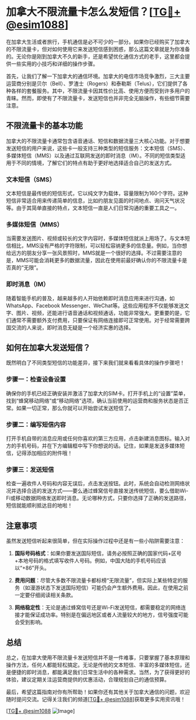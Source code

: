 # 加拿大不限流量卡怎么发短信？[[TG💪+ @esim1088](https://t.me/s/esim1088)]

在加拿大生活或者旅行，手机通信是必不可少的一部分。如果你已经购买了加拿大的不限流量卡，但对如何使用它来发送短信感到困惑，那么这篇文章就是为你准备的。无论你是刚到加拿大不久的新手，还是希望优化通信方式的老手，这里都会提供一些实用的小技巧和详细的操作步骤。

首先，让我们了解一下加拿大的通信环境。加拿大的电信市场竞争激烈，三大主要运营商分别是贝尔（Bell）、罗渣士（Rogers）和泰勒斯（Telus），它们提供了各种各样的套餐服务。其中，不限流量卡因其性价比高、使用方便而受到许多用户的青睐。然而，即使有了不限流量卡，发送短信也并非完全无脑操作，有些细节需要注意。

## 不限流量卡的基本功能

加拿大的不限流量卡通常包含语音通话、短信和数据流量三大核心功能。对于想要发送短信的用户来说，这些卡一般支持三种类型的短信服务：文本短信（SMS）、多媒体短信（MMS）以及通过互联网发送的即时消息（IM）。不同的短信类型适用于不同的情境，了解它们的特点有助于更好地选择适合自己的发送方式。

### 文本短信（SMS）

文本短信是最传统的短信形式，它以纯文字为载体，容量限制为160个字符。这种短信非常适合用来传递简单的信息，比如约朋友见面的时间地点、询问天气状况等。由于其简单直接的特点，文本短信一直是人们日常沟通的重要工具之一。

### 多媒体短信（MMS）

当需要发送图片、视频或较长的文字内容时，多媒体短信就派上用场了。与文本短信相比，MMS没有严格的字符限制，可以轻松容纳更多的信息量。例如，当你想给远方的朋友分享一张风景照时，MMS就是一个很好的选择。不过需要注意的是，MMS可能会消耗更多的数据流量，因此在使用前最好确认你的不限流量卡是否真的“无限”。

### 即时消息（IM）

随着智能手机的普及，越来越多的人开始依赖即时消息应用来进行沟通，如WhatsApp、Facebook Messenger、WeChat等。这些应用程序不仅能够发送文字、图片、视频，还能进行语音通话和视频通话，功能非常强大。更重要的是，它们通常不需要额外支付费用，只要保证有网络连接即可正常使用。对于经常需要跨国交流的人来说，即时消息无疑是一个经济实惠的选择。

## 如何在加拿大发送短信？

既然明白了不同类型短信的功能差异，接下来我们就来看看具体的操作步骤吧！

### 步骤一：检查设备设置

确保你的手机已经正确安装并激活了加拿大的SIM卡。打开手机上的“设置”菜单，找到“蜂窝移动网络”或“移动网络”选项，确认当前使用的运营商和服务状态是否正常。如果一切正常，那么你就可以开始尝试发送短信了。

### 步骤二：编写短信内容

打开手机自带的消息应用或任何你喜欢的第三方应用，点击新建消息图标。输入对方的手机号码，并在下方编辑框中写下你想说的话。记住，如果是发送多媒体短信，记得添加相应的附件哦！

### 步骤三：发送短信

检查一遍收件人号码和内容无误后，点击发送按钮。此时，系统会自动检测网络状况并选择合适的发送方式——要么通过蜂窝信号直接发送传统短信，要么借助Wi-Fi或移动数据网络发送即时消息。无论哪种方式，只要你选择了正确的发送路径，短信就能顺利抵达目的地啦！

## 注意事项

虽然发送短信听起来很简单，但在实际操作过程中还是有一些小陷阱需要注意：

1. **国际号码格式**：如果你要发送国际短信，请务必按照正确的国家代码+区号+本地号码的格式填写收件人号码。例如，中国大陆的手机号码应该以“+86”开头。
   
2. **费用问题**：尽管大多数不限流量卡都标榜“无限流量”，但实际上某些特定的服务（如漫游状态下发送国际短信）可能仍会产生额外费用。因此，在使用之前一定要仔细阅读相关条款。

3. **网络稳定性**：无论是通过蜂窝信号还是Wi-Fi发送短信，都需要稳定的网络连接才能保证成功率。特别是在偏远地区或者人流量较大的地方，信号强度可能会受到影响。

## 总结

总之，在加拿大使用不限流量卡发送短信并不是一件难事，只要掌握了基本原理和操作方法，任何人都能轻松搞定。无论是传统的文本短信、丰富的多媒体短信，还是便捷的即时消息，都能满足我们日常生活中的各种需求。当然，为了获得更好的体验，建议定期关注运营商提供的优惠活动，合理规划自己的通信预算。

最后，希望这篇指南对你有所帮助！如果你还有其他关于加拿大通信的问题，欢迎随时提问交流。记得关注我们的频道[[TG💪+ @esim1088](https://t.me/s/esim1088)]获取更多实用资讯哦！

[[TG💪+ @esim1088](https://t.me/s/esim1088) ![Image](https://i.postimg.cc/4NQfJmqS/Snipaste-2025-05-13-00-14-12.png)]
